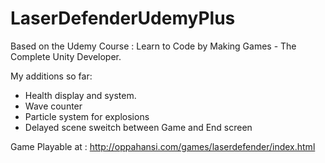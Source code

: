 # LaserDefenderUdemyPlus

Based on the Udemy Course : Learn to Code by Making Games - The Complete Unity Developer.

My additions so far:
- Health display and system.
- Wave counter
- Particle system for explosions
- Delayed scene sweitch between Game and End screen

Game Playable at : http://oppahansi.com/games/laserdefender/index.html

